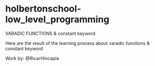 # holbertonschool-low_level_programming

VARADIC FUNCTIONS & constant keyword 

Here are the result of the learning process about varadic functions & constant keyword

Work by: @RicarHincapie
